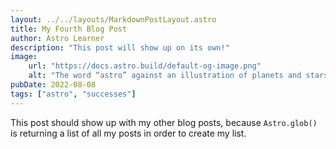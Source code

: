 ```yaml
---
layout: ../../layouts/MarkdownPostLayout.astro
title: My Fourth Blog Post
author: Astro Learner
description: "This post will show up on its own!"
image: 
    url: "https://docs.astro.build/default-og-image.png"
    alt: "The word “astro” against an illustration of planets and stars."
pubDate: 2022-08-08
tags: ["astro", "successes"]
---
```

This post should show up with my other blog posts, because `Astro.glob()` is returning a list of all my posts in order to create my list.